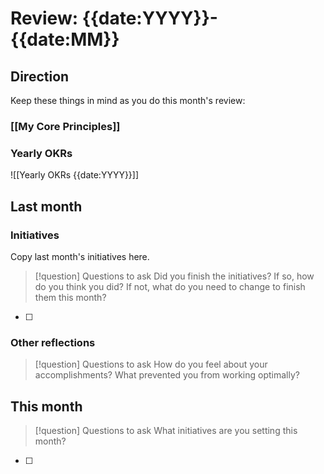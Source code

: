 # Review: {{date:YYYY}}-{{date:MM}}

## Direction

Keep these things in mind as you do this month's review:

### [[My Core Principles]]

### Yearly OKRs
![[Yearly OKRs {{date:YYYY}}]]

## Last month

### Initiatives

Copy last month's initiatives here. 

> [!question] Questions to ask
> Did you finish the initiatives? If so, how do you think you did? If not, what do you need to change to finish them this month?


- [ ] 

### Other reflections

> [!question] Questions to ask
> How do you feel about your accomplishments? What prevented you from working optimally?

## This month

> [!question] Questions to ask
> What initiatives are you setting this month?

- [ ] 
